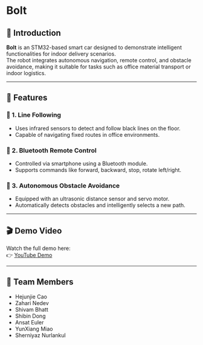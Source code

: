 # Bolt

## 📌 Introduction

**Bolt** is an STM32-based smart car designed to demonstrate intelligent functionalities for indoor delivery scenarios.  
The robot integrates autonomous navigation, remote control, and obstacle avoidance, making it suitable for tasks such as office material transport or indoor logistics.

---

## 🚀 Features

### 🔁 1. Line Following
- Uses infrared sensors to detect and follow black lines on the floor.
- Capable of navigating fixed routes in office environments.

### 📡 2. Bluetooth Remote Control
- Controlled via smartphone using a Bluetooth module.
- Supports commands like forward, backward, stop, rotate left/right.

### 🚧 3. Autonomous Obstacle Avoidance
- Equipped with an ultrasonic distance sensor and servo motor.
- Automatically detects obstacles and intelligently selects a new path.

---

## 🎬 Demo Video

Watch the full demo here:  
👉 [YouTube Demo](https://youtu.be/NNvQsj_P3p4)

---

## 👥 Team Members

- Hejunjie Cao
- Zahari Nedev  
- Shivam Bhatt  
- Shibin Dong  
- Ansat Euler  
- YunXiang Miao  
- Sherniyaz Nurlankul
